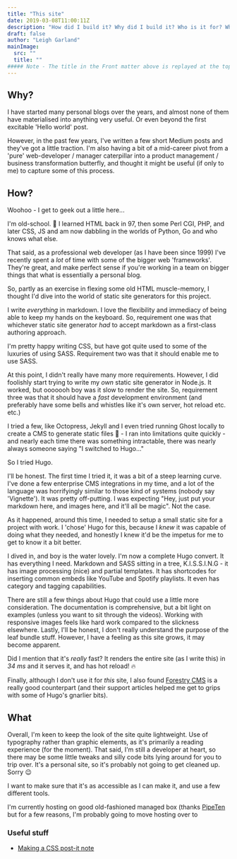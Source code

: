```yaml
---
title: "This site"
date: 2019-03-08T11:00:11Z
description: "How did I build it? Why did I build it? Who is it for? Why should I read this?"
draft: false
author: "Leigh Garland"
mainImage:
  src: ""
  title: ""
##### Note - The title in the Front matter above is replayed at the top of the rendered article
---
```


## Why?

I have started many personal blogs over the years, and almost none of them have materialised into anything very useful. Or even beyond the first excitable 'Hello world' post.

However, in the past few years, I've written a few short Medium posts and they've got a little traction. I'm also having a bit of a mid-career pivot from a 'pure' web-developer / manager caterpillar into a product management / business transformation butterfly, and thought it might be useful (if only to me) to capture some of this process.

## How?

Woohoo - I get to geek out a little here...

I'm old-school. :floppy_disk:  I learned HTML back in 97, then some Perl CGI, PHP, and later CSS, JS and am now dabbling in the worlds of Python, Go and who knows what else.

That said, as a professional web developer (as I have been since 1999) I've recently spent a _lot_ of time with some of the bigger web 'frameworks'. They're great, and make perfect sense if you're working in a team on bigger things that what is essentially a personal blog.

So, partly as an exercise in flexing some old HTML muscle-memory, I thought I'd dive into the world of static site generators for this project.

I write _everything_ in markdown. I love the flexibility and immediacy of being able to keep my hands on the keyboard. So, requirement one was that whichever static site generator _had_ to accept markdown as a first-class authoring approach.

I'm pretty happy writing CSS, but have got quite used to some of the luxuries of using SASS. Requirement two was that it should enable me to use SASS.

At this point, I didn't really have many more requirements. However, I did foolishly start trying to write my _own_ static site generator in Node.js. It worked, but ooooooh boy was it slow to render the site. So, requirement three was that it should have a _fast_ development environment (and preferably have some bells and whistles like it's own server, hot reload etc. etc.)

I tried a few, like Octopress, Jekyll and I even tried running Ghost locally to create a CMS to generate static files :grimacing: - I ran into limitations quite quickly - and nearly each time there was something intractable, there was nearly always someone saying "I switched to Hugo..."

So I tried Hugo.

I'll be honest. The first time I tried it, it was a bit of a steep learning curve. I've done a few enterprise CMS integrations in my time, and a lot of the language was horrifyingly similar to those kind of systems (nobody say 'Vignette'). It was pretty off-putting. I was expecting "Hey, just put your markdown here, and images here, and it'll all be magic". Not the case.

As it happened, around this time, I needed to setup a small static site for a project with work. I 'chose' Hugo for this, because I _knew_ it was capable of doing what they needed, and honestly I knew it'd be the impetus for me to get to know it a bit better.

I dived in, and boy is the water lovely. I'm now a complete Hugo convert. It has everything I need. Markdown and SASS sitting in a tree, K.I.S.S.I.N.G - it has image processing (nice) and partial templates. It has shortcodes for inserting common embeds like YouTube and Spotify playlists. It even has category and tagging capabilities.

There are still a few things about Hugo that could use a little more consideration. The documentation is comprehensive, but a bit light on examples (unless you want to sit through the videos). Working with responsive images feels like hard work compared to the slickness elsewhere. Lastly, I'll be honest, I don't really understand the purpose of the leaf bundle stuff. However, I have a feeling as this site grows, it may become apparent.

Did I mention that it's _really_ fast? It renders the entire site (as I write this) in _34 ms_ and it serves it, and has hot reload! :fire:

 Finally, although I don't use it for _this_ site, I also found [Forestry CMS](https://forestry.io/) is a really good counterpart (and their support articles helped me get to grips with some of Hugo's gnarlier bits).

## What

Overall, I'm keen to keep the look of the site quite lightweight. Use of typography rather than graphic elements, as it's primarily a reading experience (for the moment). That said, I'm still a developer at heart, so there may be some little tweaks and silly code bits lying around for you to trip over. It's a personal site, so it's probably not going to get cleaned up. Sorry :wink:

I want to make sure that it's as accessible as I can make it, and use a few different tools.

I'm currently hosting on good old-fashioned managed box (thanks [PipeTen](http://pipeten.com) but for a few reasons, I'm probably going to move hosting over to


### Useful stuff

* [Making a CSS post-it note](https://mentormate.com/blog/css-postit-note/)
